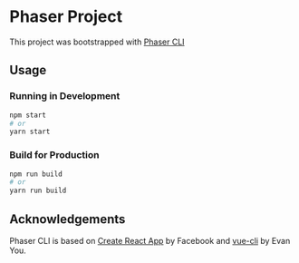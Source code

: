 # Phaser Project

This project was bootstrapped with [Phaser CLI][1]

## Usage

### Running in Development

```bash
npm start
# or
yarn start
```

### Build for Production

```bash
npm run build
# or
yarn run build
```

## Acknowledgements

Phaser CLI is based on [Create React App][2] by Facebook and [vue-cli][3] by
Evan You.

[1]: https://github.com/phaser-cli/phaser-cli
[2]: https://github.com/facebook/create-react-app
[3]: https://github.com/vuejs/vue-cli
